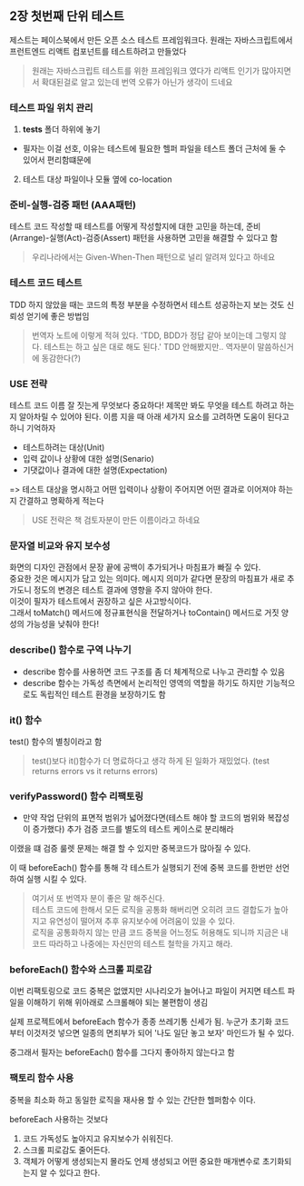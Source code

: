 ## 2장 첫번째 단위 테스트

제스트는 페이스북에서 만든 오픈 소스 테스트 프레임워크다. 원래는 자바스크립트에서 프런트엔드 리액트 컴포넌트를 테스트하려고 만들었다
> 원래는 자바스크립트 테스트를 위한 프레임워크 였다가 리액트 인기가 많아지면서 확대된걸로 알고 있는데 번역 오류가 아닌가 생각이 드네요

### 테스트 파일 위치 관리
1. __tests__ 폴더 하위에 놓기
  - 필자는 이걸 선호, 이유는 테스트에 필요한 헬퍼 파일을 테스트 폴더 근처에 둘 수 있어서 편리함떄문에
2. 테스트 대상 파일이나 모듈 옆에 co-location

### 준비-실행-검증 패턴 (AAA패턴)
테스트 코드 작성할 때 테스트를 어떻게 작성할지에 대한 고민을 하는데, 준비(Arrange)-실행(Act)-검증(Assert) 패턴을 사용하면 고민을 해결할 수 있다고 함
> 우리나라에서는 Given-When-Then 패턴으로 널리 알려져 있다고 하네요


### 테스트 코드 테스트
TDD 하지 않았을 때는 코드의 특정 부분을 수정하면서 테스트 성공하는지 보는 것도 신뢰성 얻기에 좋은 방법임
> 번역자 노트에 이렇게 적혀 있다. 'TDD, BDD가 정답 같아 보이는데 그렇지 않다. 테스트는 하고 싶은 대로 해도 된다.' TDD 안해봤지만.. 역자분이 말씀하신거에 동감한다(?)

### USE 전략
테스트 코드 이름 잘 짓는게 무엇보다 중요하다! 제목만 봐도 무엇을 테스트 하려고 하는지 알아차릴 수 있어야 된다. 
이름 지을 때 아래 세가지 요소를 고려하면 도움이 된다고 하니 기억하자
- 테스트하려는 대상(Unit)
- 입력 값이나 상황에 대한 설명(Senario)
- 기댓값이나 결과에 대한 설명(Expectation)

=> 테스트 대상을 명시하고 어떤 입력이나 상황이 주어지면 어떤 결과로 이어져야 하는지 간결하고 명확하게 적는다

> USE 전략은 책 검토자분이 만든 이름이라고 하네요

### 문자열 비교와 유지 보수성
화면의 디자인 관점에서 문장 끝에 공백이 추가되거나 마침표가 빠질 수 있다.    
중요한 것은 메시지가 담고 있는 의미다. 메시지 의미가 같다면 문장의 마침표가 새로 추가도니 정도의 변경은 테스트 결과에 영향을 주지 않아야 한다.    
이것이 필자가 테스트에서 권장하고 싶은 사고방식이다.   
그래서 toMatch() 메서드에 정규표현식을 전달하거나 toContain() 메서드로 거짓 양성의 가능성을 낮춰야 한다!

### describe() 함수로 구역 나누기
- describe 함수를 사용하면 코드 구조를 좀 더 체계적으로 나누고 관리할 수 있음
- describe 함수는 가독성 측면에서 논리적인 영역의 역할을 하기도 하지만 기능적으로도 독립적인 테스트 환경을 보장하기도 함

### it() 함수
test() 함수의 별칭이라고 함

> test()보다 it()함수가 더 명료하다고 생각 하게 된 일화가 재밌었다. (test returns errors vs it returns errors)

### verifyPassword() 함수 리팩토링

- 만약 작업 단위의 표면적 범위가 넓어졌다면(테스트 해야 할 코드의 범위와 복잡성이 증가했다) 추가 검증 코드를 별도의 테스트 케이스로 분리해라

이랬을 떄 검증 룰렛 문제는 해결 할 수 있지만 중복코드가 많아질 수 있다. 

이 때 beforeEach() 함수를 통해 각 테스트가 실행되기 전에 중복 코드를 한번만 선언하여 실행 시킬 수 있다. 

> 여기서 또 번역자 분이 좋은 말 해주신다.   
> 테스트 코드에 한해서 모든 로직을 공통화 해버리면 오히려 코드 결합도가 높아지고 유연성이 떨어져 추후 유지보수에 어려움이 있을 수 있다.   
> 로직을 공통화하지 않는 만큼 코드 중복을 어느정도 허용해도 되니까 지금은 내 코드 따라하고 나중에는 자신만의 테스트 철학을 가지고 해라.

### beforeEach() 함수와 스크롤 피로감

이번 리팩토링으로 코드 중복은 없앴지만 시나리오가 늘어나고 파일이 커지면 테스트 파일을 이해하기 위해 위아래로 스크롤해야 되는 불편함이 생김

실제 프로젝트에서 beforeEach 함수가 종종 쓰레기통 신세가 됨. 누군가 초기화 코드부터 이것저것 넣으면 일종의 면죄부가 되어 '나도 일단 놓고 보자' 마인드가 될 수 있다.

중그래서 필자는 beforeEach() 함수를 그다지 좋아하지 않는다고 함

### 팩토리 함수 사용
중복을 최소화 하고 동일한 로직을 재사용 할 수 있는 간단한 헬퍼함수 이다.

beforeEach 사용하는 것보다
1. 코드 가독성도 높아지고 유지보수가 쉬워진다.
2. 스크롤 피로감도 줄어든다.
3. 객체가 어떻게 생성되는지 몰라도 언제 생성되고 어떤 중요한 매개변수로 초기화되는지 알 수 있다고 한다.
   
